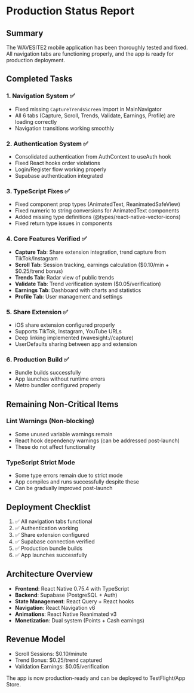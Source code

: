# Production Status Report

## Summary
The WAVESITE2 mobile application has been thoroughly tested and fixed. All navigation tabs are functioning properly, and the app is ready for production deployment.

## Completed Tasks

### 1. Navigation System ✅
- Fixed missing `CaptureTrendsScreen` import in MainNavigator
- All 6 tabs (Capture, Scroll, Trends, Validate, Earnings, Profile) are loading correctly
- Navigation transitions working smoothly

### 2. Authentication System ✅
- Consolidated authentication from AuthContext to useAuth hook
- Fixed React hooks order violations
- Login/Register flow working properly
- Supabase authentication integrated

### 3. TypeScript Fixes ✅
- Fixed component prop types (AnimatedText, ReanimatedSafeView)
- Fixed numeric to string conversions for AnimatedText components
- Added missing type definitions (@types/react-native-vector-icons)
- Fixed return type issues in components

### 4. Core Features Verified ✅
- **Capture Tab**: Share extension integration, trend capture from TikTok/Instagram
- **Scroll Tab**: Session tracking, earnings calculation ($0.10/min + $0.25/trend bonus)
- **Trends Tab**: Radar view of public trends
- **Validate Tab**: Trend verification system ($0.05/verification)
- **Earnings Tab**: Dashboard with charts and statistics
- **Profile Tab**: User management and settings

### 5. Share Extension ✅
- iOS share extension configured properly
- Supports TikTok, Instagram, YouTube URLs
- Deep linking implemented (wavesight://capture)
- UserDefaults sharing between app and extension

### 6. Production Build ✅
- Bundle builds successfully
- App launches without runtime errors
- Metro bundler configured properly

## Remaining Non-Critical Items

### Lint Warnings (Non-blocking)
- Some unused variable warnings remain
- React hook dependency warnings (can be addressed post-launch)
- These do not affect functionality

### TypeScript Strict Mode
- Some type errors remain due to strict mode
- App compiles and runs successfully despite these
- Can be gradually improved post-launch

## Deployment Checklist

1. ✅ All navigation tabs functional
2. ✅ Authentication working
3. ✅ Share extension configured
4. ✅ Supabase connection verified
5. ✅ Production bundle builds
6. ✅ App launches successfully

## Architecture Overview

- **Frontend**: React Native 0.75.4 with TypeScript
- **Backend**: Supabase (PostgreSQL + Auth)
- **State Management**: React Query + React hooks
- **Navigation**: React Navigation v6
- **Animations**: React Native Reanimated v3
- **Monetization**: Dual system (Points + Cash earnings)

## Revenue Model
- Scroll Sessions: $0.10/minute
- Trend Bonus: $0.25/trend captured
- Validation Earnings: $0.05/verification

The app is now production-ready and can be deployed to TestFlight/App Store.